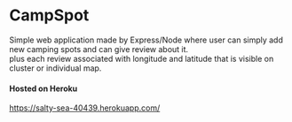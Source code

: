 # CampSpot
<p>Simple web application made by Express/Node where user can simply add new camping spots and can give review about it.<br>
plus each review associated with longitude and latitude that is visible on cluster or individual map.</p>
<h4>Hosted on Heroku</h4>
<a href="https://salty-sea-40439.herokuapp.com/">https://salty-sea-40439.herokuapp.com/</a>
